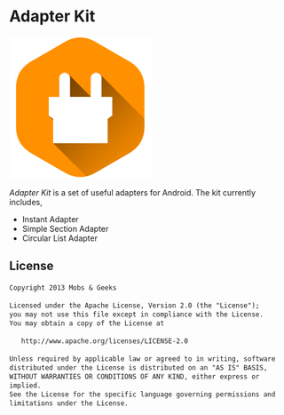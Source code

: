 Adapter Kit
===========
![Logo](logo.png)

*Adapter Kit* is a set of useful adapters for Android. The kit currently includes,

 - Instant Adapter
 - Simple Section Adapter
 - Circular List Adapter

License
-------

    Copyright 2013 Mobs & Geeks

    Licensed under the Apache License, Version 2.0 (the "License");
    you may not use this file except in compliance with the License.
    You may obtain a copy of the License at

       http://www.apache.org/licenses/LICENSE-2.0

    Unless required by applicable law or agreed to in writing, software
    distributed under the License is distributed on an "AS IS" BASIS,
    WITHOUT WARRANTIES OR CONDITIONS OF ANY KIND, either express or implied.
    See the License for the specific language governing permissions and
    limitations under the License.

